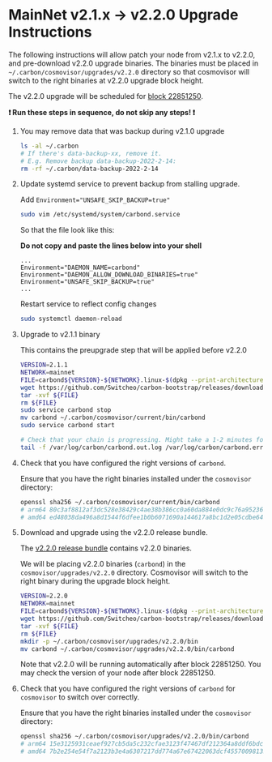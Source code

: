 # MainNet v2.1.x -> v2.2.0 Upgrade Instructions

The following instructions will allow patch your node from v2.1.x to v2.2.0, and pre-download v2.2.0 upgrade binaries. The binaries must be placed in `~/.carbon/cosmovisor/upgrades/v2.2.0` directory so that cosmovisor will switch to the right binaries at v2.2.0 upgrade block height.

The v2.2.0 upgrade will be scheduled for [block 22851250](https://scan.carbon.network).

**:exclamation: Run these steps in sequence, do not skip any steps! :exclamation:**

1. You may remove data that was backup during v2.1.0 upgrade

   ```bash
   ls -al ~/.carbon
   # If there's data-backup-xx, remove it.
   # E.g. Remove backup data-backup-2022-2-14:
   rm -rf ~/.carbon/data-backup-2022-2-14
   ```

2. Update systemd service to prevent backup from stalling upgrade.

    Add `Environment="UNSAFE_SKIP_BACKUP=true"`
    ```bash
    sudo vim /etc/systemd/system/carbond.service
    ```

    So that the file look like this:

    **Do not copy and paste the lines below into your shell**

    ```
    ...
    Environment="DAEMON_NAME=carbond"
    Environment="DAEMON_ALLOW_DOWNLOAD_BINARIES=true"
    Environment="UNSAFE_SKIP_BACKUP=true"
    ...
    ```

    Restart service to reflect config changes

    ```bash
    sudo systemctl daemon-reload
    ```

3. Upgrade to v2.1.1 binary

    This contains the preupgrade step that will be applied before v2.2.0

    ```bash
    VERSION=2.1.1
    NETWORK=mainnet
    FILE=carbond${VERSION}-${NETWORK}.linux-$(dpkg --print-architecture).tar.gz
    wget https://github.com/Switcheo/carbon-bootstrap/releases/download/v${VERSION}/${FILE}
    tar -xvf ${FILE}
    rm ${FILE}
    sudo service carbond stop
    mv carbond ~/.carbon/cosmovisor/current/bin/carbond
    sudo service carbond start

    # Check that your chain is progressing. Might take a 1-2 minutes for p2p.
    tail -f /var/log/carbon/carbond.out.log /var/log/carbon/carbond.err.log
    ```

4. Check that you have configured the right versions of `carbond`.

    Ensure that you have the right binaries installed under the `cosmovisor` directory:

    ```bash
    openssl sha256 ~/.carbon/cosmovisor/current/bin/carbond
    # arm64 80c3af8812af3dc528e38429c4ae38b386cc0a60da884e0dc9c76a95236090cc
    # amd64 ed48038da496a8d1544f6dfee1b0b6071690a144617a8bc1d2e05cdbe6496772
    ```

5. Download and upgrade using the v2.2.0 release bundle.

    The [v2.2.0 release bundle](https://github.com/Switcheo/carbon-bootstrap/releases/tag/v2.2.0) contains v2.2.0 binaries.

    We will be placing v2.2.0 binaries (`carbond`) in the `cosmovisor/upgrades/v2.2.0` directory. Cosmovisor will switch to the right binary during the upgrade block height.

    ```bash
    VERSION=2.2.0
    NETWORK=mainnet
    FILE=carbond${VERSION}-${NETWORK}.linux-$(dpkg --print-architecture).tar.gz
    wget https://github.com/Switcheo/carbon-bootstrap/releases/download/v${VERSION}/${FILE}
    tar -xvf ${FILE}
    rm ${FILE}
    mkdir -p ~/.carbon/cosmovisor/upgrades/v2.2.0/bin
    mv carbond ~/.carbon/cosmovisor/upgrades/v2.2.0/bin/carbond
    ```

    Note that v2.2.0 will be running automatically after block 22851250. You may check the version of your node after block 22851250.

6. Check that you have configured the right versions of `carbond` for `cosmovisor` to switch over correctly.

    Ensure that you have the right binaries installed under the `cosmovisor` directory:

    ```bash
    openssl sha256 ~/.carbon/cosmovisor/upgrades/v2.2.0/bin/carbond
    # arm64 15e3125931ceaef927cb5da5c232cfae3123f47467df212364a8ddf6bdc9433f
    # amd64 7b2e254e54f7a2123b3e4a6307217dd774a67e67422063dcf45570098135d85a
    ```
